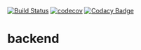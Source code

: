 [![Build Status](https://travis-ci.org/java-hackaton-raiffeisen/backend.svg?branch=master)](https://travis-ci.org/java-hackaton-raiffeisen/backend) [![codecov](https://codecov.io/gh/java-hackaton-raiffeisen/backend/branch/master/graph/badge.svg)](https://codecov.io/gh/java-hackaton-raiffeisen/backend) [![Codacy Badge](https://api.codacy.com/project/badge/Grade/757ba395ee45490f88a37858be1e8ad0)](https://www.codacy.com/manual/DyadyaSasha/backend?utm_source=github.com&amp;utm_medium=referral&amp;utm_content=java-hackaton-raiffeisen/backend&amp;utm_campaign=Badge_Grade)

# backend

